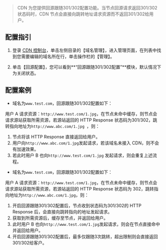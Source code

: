 > CDN 为您提供回源跟随301/302配置功能。当节点回源请求返回301/302状态码时，CDN 节点会直接向跳转地址请求资源而不返回301/302给用户。

## 配置指引
1. 登录 [CDN 控制台](https://console.cloud.tencent.com/cdn)，单击左侧目录的【域名管理】，进入管理页面，在列表中找到您需要编辑的域名所在行，单击操作栏的【管理】。
<!--![img](https://main.qcloudimg.com/raw/99e0c24b4530c30b9abe27325bb1b317.png)-->
2. 单击【回源配置】，您可以看到**“回源跟随301/302配置”**模块，默认情况下为关闭状态。
<!--![img](https://main.qcloudimg.com/raw/cded7e218f0cc427405c30c872895c05.png)-->

## 配置案例
- 域名为`www.test.com`，回源跟随301/302配置如下：
<!--![image](https://main.qcloudimg.com/raw/5fd64a8b7b81f5aa00d41ece5ffead2d.png)-->
用户 A 请求资源：`http://www.test.com/1.jpg`，在节点未命中缓存，则节点会请求源站获取所需资源，若源站返回的 HTTP Response 状态码为301/302，跳转指向地址为`http://www.abc.com/1.jpg `，则：
  1. 节点将该 HTTP Response 直接返回给用户。
  2. 用户向`http://www.abc.com/1.jpg`发起请求，若该域名未接入 CDN，则不会有加速效果。
  3. 若此时用户 B 也向`http://www.test.com/1.jpg` 发起请求，则会重复上述流程。
- 域名为`www.test.com`，回源跟随301/302配置如下：
<!--![image](https://main.qcloudimg.com/raw/8246f9a9911b2b8752c4433bd1f99ab0.png)-->
用户 A 请求资源：`http://www.test.com/1.jpg`，在节点未命中缓存，则节点会请求源站获取所需资源，若源站返回的 HTTP Response 状态码为 302，跳转指向地址为`http://www.abc.com/1.jpg`，则：
  1. 开启回源跟随301/302配置后，节点收到状态码为301/302的 HTTP Response 后，会直接向跳转指向的地址发起请求。
  2. 获取到所需资源后，缓存至节点，并返回给用户。
  3. 此时用户 B 也向`http://www.test.com/1.jpg`发起请求，则会在节点直接命中并返回给用户。
  4. 开启回源跟随301/302配置后，最多仅跟随3次跳转，超出限制则会直接返回301/302给客户。
